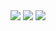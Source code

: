 <img src=http://cfile10.uf.tistory.com/image/26629E3859364B6D06B7B4>
<img src=http://cfile7.uf.tistory.com/image/267B613859364B6F21BBEB>
<img src=http://cfile25.uf.tistory.com/image/275E5D3859364B70338E20>

